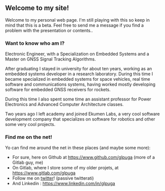 ## Welcome to my site!


Welcome to my personal web page. I'm still playing with this so keep in mind that this is a beta. Feel free to send me a message if you find a problem with the presentation or contents..

### Want to know who am I?

Electronic Engineer, with a Specialization on Embedded Systems and a Master on GNSS Signal Tracking Algorithms.

After graduating I stayed in university for about ten years, working as an embedded systems developer in a research laboratory. During this time I became specialized in embedded systems for space vehicles, real time software and communications systems, having worked mostly developing software for embedded GNSS receivers for rockets.

During this time I also spent some time an assistant professor for Power Electronics and Advanced Computer Architecture classes.

Two years ago I left academy and joined Ekumen Labs, a very cool software development company that specializes on software for robotics and other some very cool projects.


### Find me on the net!

Yo can find me around the net in these places (and maybe some more):

* For sure, here on Github at https://www.github.com/glpuga (more of a Gitlab guy, me)
* On Gitlab, where I store some of my older projets, at https://www.gitlab.com/glpuga
* Follow me on [twitter](https://www.twitter.com/glpuga)! (passive twitterati)
* And Linkedin : https://www.linkedin.com/in/glpuga

